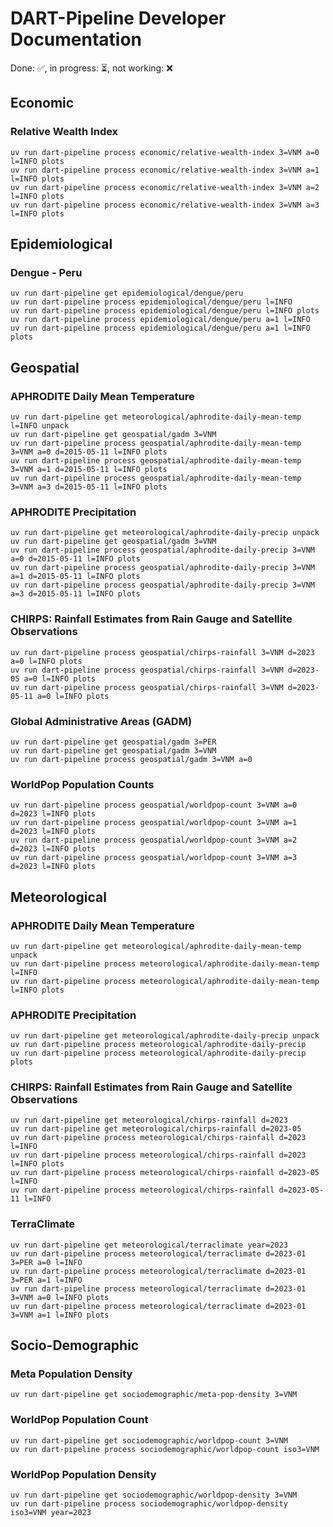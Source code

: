 DART-Pipeline Developer Documentation
=====================================
Done: ✅, in progress: ⏳, not working: ❌

Economic
--------

### Relative Wealth Index

```
uv run dart-pipeline process economic/relative-wealth-index 3=VNM a=0 l=INFO plots
uv run dart-pipeline process economic/relative-wealth-index 3=VNM a=1 l=INFO plots
uv run dart-pipeline process economic/relative-wealth-index 3=VNM a=2 l=INFO plots
uv run dart-pipeline process economic/relative-wealth-index 3=VNM a=3 l=INFO plots
```

Epidemiological
---------------

### Dengue - Peru

```
uv run dart-pipeline get epidemiological/dengue/peru
uv run dart-pipeline process epidemiological/dengue/peru l=INFO
uv run dart-pipeline process epidemiological/dengue/peru l=INFO plots
uv run dart-pipeline process epidemiological/dengue/peru a=1 l=INFO
uv run dart-pipeline process epidemiological/dengue/peru a=1 l=INFO plots
```

Geospatial
----------

### APHRODITE Daily Mean Temperature

```
uv run dart-pipeline get meteorological/aphrodite-daily-mean-temp l=INFO unpack
uv run dart-pipeline get geospatial/gadm 3=VNM
uv run dart-pipeline process geospatial/aphrodite-daily-mean-temp 3=VNM a=0 d=2015-05-11 l=INFO plots
uv run dart-pipeline process geospatial/aphrodite-daily-mean-temp 3=VNM a=1 d=2015-05-11 l=INFO plots
uv run dart-pipeline process geospatial/aphrodite-daily-mean-temp 3=VNM a=3 d=2015-05-11 l=INFO plots
```

### APHRODITE Precipitation

```
uv run dart-pipeline get meteorological/aphrodite-daily-precip unpack
uv run dart-pipeline get geospatial/gadm 3=VNM
uv run dart-pipeline process geospatial/aphrodite-daily-precip 3=VNM a=0 d=2015-05-11 l=INFO plots
uv run dart-pipeline process geospatial/aphrodite-daily-precip 3=VNM a=1 d=2015-05-11 l=INFO plots
uv run dart-pipeline process geospatial/aphrodite-daily-precip 3=VNM a=3 d=2015-05-11 l=INFO plots
```

### CHIRPS: Rainfall Estimates from Rain Gauge and Satellite Observations

```
uv run dart-pipeline process geospatial/chirps-rainfall 3=VNM d=2023 a=0 l=INFO plots
uv run dart-pipeline process geospatial/chirps-rainfall 3=VNM d=2023-05 a=0 l=INFO plots
uv run dart-pipeline process geospatial/chirps-rainfall 3=VNM d=2023-05-11 a=0 l=INFO plots
```

### Global Administrative Areas (GADM)

```
uv run dart-pipeline get geospatial/gadm 3=PER
uv run dart-pipeline get geospatial/gadm 3=VNM
uv run dart-pipeline process geospatial/gadm 3=VNM a=0
```

### WorldPop Population Counts

```
uv run dart-pipeline process geospatial/worldpop-count 3=VNM a=0 d=2023 l=INFO plots
uv run dart-pipeline process geospatial/worldpop-count 3=VNM a=1 d=2023 l=INFO plots
uv run dart-pipeline process geospatial/worldpop-count 3=VNM a=2 d=2023 l=INFO plots
uv run dart-pipeline process geospatial/worldpop-count 3=VNM a=3 d=2023 l=INFO plots
```

Meteorological
--------------

### APHRODITE Daily Mean Temperature

```
uv run dart-pipeline get meteorological/aphrodite-daily-mean-temp unpack
uv run dart-pipeline process meteorological/aphrodite-daily-mean-temp l=INFO
uv run dart-pipeline process meteorological/aphrodite-daily-mean-temp l=INFO plots
```

### APHRODITE Precipitation

```
uv run dart-pipeline get meteorological/aphrodite-daily-precip unpack
uv run dart-pipeline process meteorological/aphrodite-daily-precip
uv run dart-pipeline process meteorological/aphrodite-daily-precip plots
```

### CHIRPS: Rainfall Estimates from Rain Gauge and Satellite Observations

```
uv run dart-pipeline get meteorological/chirps-rainfall d=2023
uv run dart-pipeline get meteorological/chirps-rainfall d=2023-05
uv run dart-pipeline process meteorological/chirps-rainfall d=2023 l=INFO
uv run dart-pipeline process meteorological/chirps-rainfall d=2023 l=INFO plots
uv run dart-pipeline process meteorological/chirps-rainfall d=2023-05 l=INFO
uv run dart-pipeline process meteorological/chirps-rainfall d=2023-05-11 l=INFO
```

### TerraClimate

```
uv run dart-pipeline get meteorological/terraclimate year=2023
uv run dart-pipeline process meteorological/terraclimate d=2023-01 3=PER a=0 l=INFO
uv run dart-pipeline process meteorological/terraclimate d=2023-01 3=PER a=1 l=INFO
uv run dart-pipeline process meteorological/terraclimate d=2023-01 3=VNM a=0 l=INFO plots
uv run dart-pipeline process meteorological/terraclimate d=2023-01 3=VNM a=1 l=INFO plots
```

Socio-Demographic
-----------------

### Meta Population Density

```
uv run dart-pipeline get sociodemographic/meta-pop-density 3=VNM
```

### WorldPop Population Count

```
uv run dart-pipeline get sociodemographic/worldpop-count 3=VNM
uv run dart-pipeline process sociodemographic/worldpop-count iso3=VNM
```

### WorldPop Population Density

```
uv run dart-pipeline get sociodemographic/worldpop-density 3=VNM
uv run dart-pipeline process sociodemographic/worldpop-density iso3=VNM year=2023
```
